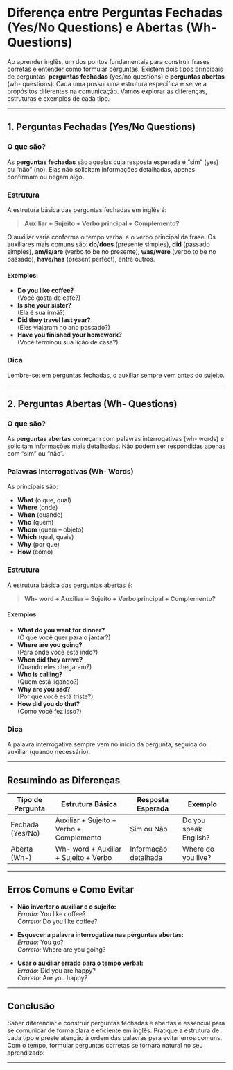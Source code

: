 
# Diferença entre Perguntas Fechadas (Yes/No Questions) e Abertas (Wh- Questions)

Ao aprender inglês, um dos pontos fundamentais para construir frases corretas é entender como formular perguntas. Existem dois tipos principais de perguntas: **perguntas fechadas** (yes/no questions) e **perguntas abertas** (wh- questions). Cada uma possui uma estrutura específica e serve a propósitos diferentes na comunicação. Vamos explorar as diferenças, estruturas e exemplos de cada tipo.

---

## 1. Perguntas Fechadas (Yes/No Questions)

### O que são?

As **perguntas fechadas** são aquelas cuja resposta esperada é “sim” (yes) ou “não” (no). Elas não solicitam informações detalhadas, apenas confirmam ou negam algo.

### Estrutura

A estrutura básica das perguntas fechadas em inglês é:

> **Auxiliar + Sujeito + Verbo principal + Complemento?**

O auxiliar varia conforme o tempo verbal e o verbo principal da frase. Os auxiliares mais comuns são: **do/does** (presente simples), **did** (passado simples), **am/is/are** (verbo to be no presente), **was/were** (verbo to be no passado), **have/has** (present perfect), entre outros.

#### Exemplos:

- **Do you like coffee?**  
  (Você gosta de café?)
- **Is she your sister?**  
  (Ela é sua irmã?)
- **Did they travel last year?**  
  (Eles viajaram no ano passado?)
- **Have you finished your homework?**  
  (Você terminou sua lição de casa?)

### Dica

Lembre-se: em perguntas fechadas, o auxiliar sempre vem antes do sujeito.

---

## 2. Perguntas Abertas (Wh- Questions)

### O que são?

As **perguntas abertas** começam com palavras interrogativas (wh- words) e solicitam informações mais detalhadas. Não podem ser respondidas apenas com “sim” ou “não”.

### Palavras Interrogativas (Wh- Words)

As principais são:

- **What** (o que, qual)
- **Where** (onde)
- **When** (quando)
- **Who** (quem)
- **Whom** (quem – objeto)
- **Which** (qual, quais)
- **Why** (por que)
- **How** (como)

### Estrutura

A estrutura básica das perguntas abertas é:

> **Wh- word + Auxiliar + Sujeito + Verbo principal + Complemento?**

#### Exemplos:

- **What do you want for dinner?**  
  (O que você quer para o jantar?)
- **Where are you going?**  
  (Para onde você está indo?)
- **When did they arrive?**  
  (Quando eles chegaram?)
- **Who is calling?**  
  (Quem está ligando?)
- **Why are you sad?**  
  (Por que você está triste?)
- **How did you do that?**  
  (Como você fez isso?)

### Dica

A palavra interrogativa sempre vem no início da pergunta, seguida do auxiliar (quando necessário).

---

## Resumindo as Diferenças

| Tipo de Pergunta      | Estrutura Básica                        | Resposta Esperada         | Exemplo                        |
|----------------------|-----------------------------------------|--------------------------|--------------------------------|
| Fechada (Yes/No)     | Auxiliar + Sujeito + Verbo + Complemento| Sim ou Não               | Do you speak English?          |
| Aberta (Wh-)         | Wh- word + Auxiliar + Sujeito + Verbo   | Informação detalhada     | Where do you live?             |

---

## Erros Comuns e Como Evitar

- **Não inverter o auxiliar e o sujeito:**  
  *Errado:* You like coffee?  
  *Correto:* Do you like coffee?

- **Esquecer a palavra interrogativa nas perguntas abertas:**  
  *Errado:* You go?  
  *Correto:* Where are you going?

- **Usar o auxiliar errado para o tempo verbal:**  
  *Errado:* Did you are happy?  
  *Correto:* Are you happy?

---

## Conclusão

Saber diferenciar e construir perguntas fechadas e abertas é essencial para se comunicar de forma clara e eficiente em inglês. Pratique a estrutura de cada tipo e preste atenção à ordem das palavras para evitar erros comuns. Com o tempo, formular perguntas corretas se tornará natural no seu aprendizado!

---
```